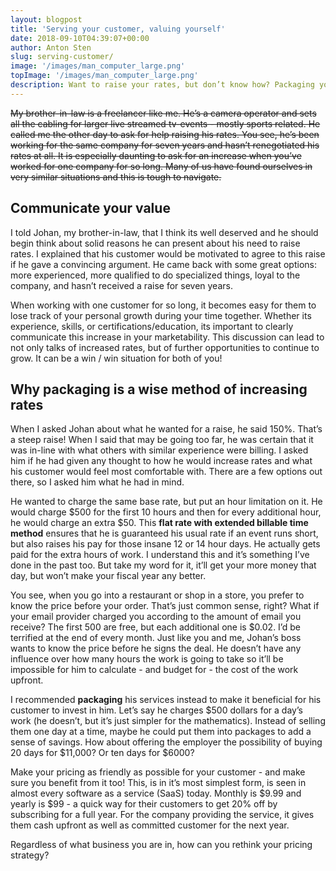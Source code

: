 ```yaml
---
layout: blogpost
title: 'Serving your customer, valuing yourself'
date: 2018-09-10T04:39:07+00:00
author: Anton Sten
slug: serving-customer/
image: '/images/man_computer_large.png'
topImage: '/images/man_computer_large.png'
description: Want to raise your rates, but don’t know how? Packaging your services might be the right choice for you!
---
```


~~My brother-in-law is a freelancer like me. He’s a camera operator and sets all the cabling for larger live streamed tv-events - mostly sports related. He called me the other day to ask for help raising his rates. You see, he’s been working for the same company for seven years and hasn’t renegotiated his rates at all. It is especially daunting to ask for an increase when you’ve worked for one company for so long. Many of us have found ourselves in very similar situations and this is tough to navigate.~~

## Communicate your value

I told Johan, my brother-in-law, that I think its well deserved and he should begin think about solid reasons he can present about his need to raise rates. I explained that his customer would be motivated to agree to this raise if he gave a convincing argument. He came back with some great options: more experienced, more qualified to do specialized things, loyal to the company, and hasn’t received a raise for seven years.

When working with one customer for so long, it becomes easy for them to lose track of your personal growth during your time together. Whether its experience, skills, or certifications/education, its important to clearly communicate this increase in your marketability. This discussion can lead to not only talks of increased rates, but of further opportunities to continue to grow. It can be a win / win situation for both of you!

## Why packaging is a wise method of increasing rates

When I asked Johan about what he wanted for a raise, he said 150%. That’s a steep raise! When I said that may be going too far, he was certain that it was in-line with what others with similar experience were billing. I asked him if he had given any thought to how he would increase rates and what his customer would feel most comfortable with. There are a few options out there, so I asked him what he had in mind.

He wanted to charge the same base rate, but put an hour limitation on it. He would charge $500 for the first 10 hours and then for every additional hour, he would charge an extra $50. This **flat rate with extended billable time method** ensures that he is guaranteed his usual rate if an event runs short, but also raises his pay for those insane 12 or 14 hour days. He actually gets paid for the extra hours of work. I understand this and it’s something I’ve done in the past too. But take my word for it, it’ll get your more money that day, but won’t make your fiscal year any better.

You see, when you go into a restaurant or shop in a store, you prefer to know the price before your order. That’s just common sense, right? What if your email provider charged you according to the amount of email you receive? The first 500 are free, but each additional one is $0.02. I’d be terrified at the end of every month. Just like you and me, Johan’s boss wants to know the price before he signs the deal. He doesn’t have any influence over how many hours the work is going to take so it’ll be impossible for him to calculate - and budget for - the cost of the work upfront.

I recommended **packaging** his services instead to make it beneficial for his customer to invest in him. Let’s say he charges $500 dollars for a day’s work (he doesn’t, but it’s just simpler for the mathematics). Instead of selling them one day at a time, maybe he could put them into packages to add a sense of savings. How about offering the employer the possibility of buying 20 days for $11,000? Or ten days for $6000?

Make your pricing as friendly as possible for your customer - and make sure you benefit from it too! This, is in it’s most simplest form, is seen in almost every software as a service (SaaS) today. Monthly is $9.99 and yearly is $99 - a quick way for their customers to get 20% off by subscribing for a full year. For the company providing the service, it gives them cash upfront as well as committed customer for the next year.

Regardless of what business you are in, how can you rethink your pricing strategy?
